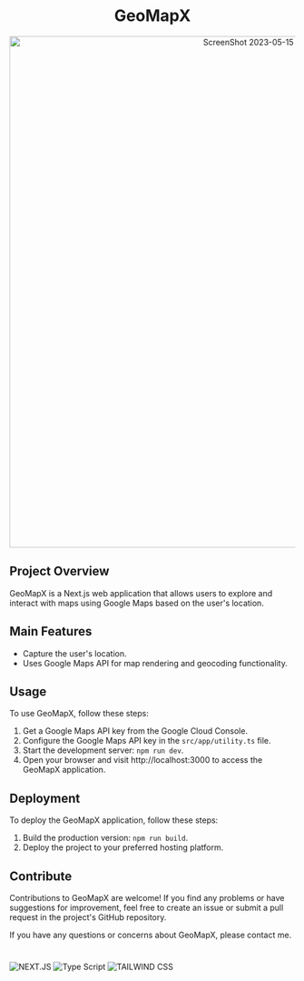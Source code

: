 <h1 align="center">GeoMapX</h1>

 <div align="center">
<img width="900" alt="ScreenShot 2023-05-15 at 15 13 26" src="https://github.com/MatheusWAlvarenga/GeoMapX/assets/94935750/a351e8ac-1e39-490c-a975-4f5d6fb4ada2">
</div>

## Project Overview

GeoMapX is a Next.js web application that allows users to explore and interact with maps using Google Maps based on the user's location.

## Main Features

- Capture the user's location.
- Uses Google Maps API for map rendering and geocoding functionality.

## Usage

To use GeoMapX, follow these steps:

1. Get a Google Maps API key from the Google Cloud Console.
2. Configure the Google Maps API key in the `src/app/utility.ts` file.
3. Start the development server: `npm run dev`.
4. Open your browser and visit http://localhost:3000 to access the GeoMapX application.

## Deployment

To deploy the GeoMapX application, follow these steps:

1. Build the production version: `npm run build`.
2. Deploy the project to your preferred hosting platform.

## Contribute

Contributions to GeoMapX are welcome! If you find any problems or have suggestions for improvement, feel free to create an issue or submit a pull request in the project's GitHub repository.

If you have any questions or concerns about GeoMapX, please contact me.

#
![NEXT.JS](https://img.shields.io/badge/next.js-000000?style=for-the-badge&logo=nextdotjs&logoColor=white) ![Type Script](	https://img.shields.io/badge/TypeScript-007ACC?style=for-the-badge&logo=typescript&logoColor=white) ![TAILWIND CSS](https://img.shields.io/badge/Tailwind_CSS-38B2AC?style=for-the-badge&logo=tailwind-css&logoColor=white)


